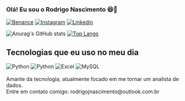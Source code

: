 ### Olá! Eu sou o Rodrigo Nascimento 😆👋

[![Benance](  https://img.shields.io/badge/-Behance-blue?style=for-the-badge&logo=behance&logoColor=white)](https://www.behance.net/rodrigonascime40)
[![Instagram](  https://img.shields.io/badge/Instagram-E4405F?style=for-the-badge&logo=instagram&logoColor=white)](https://www.instagram.com/_rdgoo/)
[![Linkedin](    https://img.shields.io/badge/LinkedIn-0077B5?style=for-the-badge&logo=linkedin&logoColor=white)](https://www.linkedin.com/in/rodrigo-n-b29587124/)

![Anurag's GitHub stats](https://github-readme-stats.vercel.app/api?username=rodrigonasciimento&show_icons=true&theme=dracula)
[![Top Langs](https://github-readme-stats.vercel.app/api/top-langs/?username=rodrigonasciimento)](https://github.com/anuraghazra/github-readme-stats)

## Tecnologias que eu uso no meu dia

<div style="display: inline block">
 <img aling="center" src="https://img.shields.io/badge/Python-14354C?style=for-the-badge&logo=python&logoColor=white" alt="Python">
 <img aling="center" src="https://img.shields.io/badge/PyCharm-000000.svg?&style=for-the-badge&logo=PyCharm&logoColor=white" alt="Python">
  <img aling="center" src="https://img.shields.io/badge/Microsoft_Excel-217346?style=for-the-badge&logo=microsoft-excel&logoColor=white" alt="Excel">
  <img aling="center" src="https://img.shields.io/badge/MySQL-005C84?style=for-the-badge&logo=mysql&logoColor=white" alt="MySQL">
</div>
<br>
Amante da tecnologia, atualmente focado em me tornar um analista de dados. 
<br>
Entre em contato comigo: rodrigojnascimento@outlook.com.br
